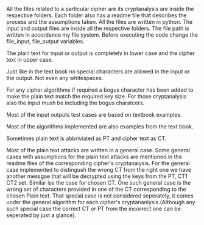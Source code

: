 All the files related to a particular cipher are its cryptanalysis are inside the respective folders. Each folder also has a readme file that describes the process and the assumptions taken. All the files are written in python. The input and  output files are inside all the respective folders. The file path is written in accordance my file system. Before executing the code change the file_input, file_output variables.

The plain text for input or output is completely in lower case and the cipher text in upper case.

Just like in the text book no special characters are allowed in the input or the output. Not even any whitespaces. 

For any cipher algorithms if required a bogus character has been added to make the plain text match the required key size. For those cryptanalysis also the input mush be including the bogus charatcers. 

Most of the input outputs test cases are based on textbook examples.

Most of the algorithms implemented are also examples from the text book.

Sometimes plain text is abbriviated as PT and cipher text as CT.

Most of the plain text attacks are written in a general case. Some general cases with assumptions for the plain text attacks are mentioned in the readme files of the corresponding cipher's cryptanalysis. For the general case implemented to distingush the wrong CT from the right one we have another messgae that will be decrypted using the keys from the PT, CT1 CT2 set. Similar iss the case for chosen CT. One such general case is the wrong set of characters provided in one of the CT corresponding to the chosen Plain text. That special case is not considered seperately, it comes under the general algorithm for each cipher's cryptananlysis.(Although any such special case the correct CT or PT from the incorrect one can be seperated by just a glance).